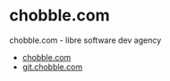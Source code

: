 # chobble.com

chobble.com - libre software dev agency

- [chobble.com](https://chobble.com)
- [git.chobble.com](https://git.chobble.com)
